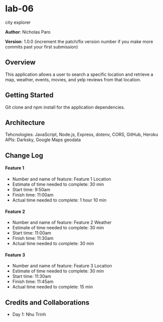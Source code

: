 # lab-06
city explorer

**Author**: Nicholas Paro

**Version**: 1.0.0 (increment the patch/fix version number if you make more commits past your first submission)

## Overview
This application allows a user to search a specific location and retrieve a map, weather, events, movies, and yelp reviews from that location.

## Getting Started
Git clone and npm install for the application dependencies.

## Architecture
Tehcnologies: JavaScript, Node.js, Express, dotenv, CORS, GitHub, Heroku
APIs: Darksky, Google Maps geodata

## Change Log
#### Feature 1
* Number and name of feature: Feature 1 Location
* Estimate of time needed to complete: 30 min
* Start time: 9:50am
* Finish time: 11:00am
* Actual time needed to complete: 1 hour 10 min

#### Feature 2
* Number and name of feature: Feature 2 Weather
* Estimate of time needed to complete: 30 min
* Start time: 11:00am
* Finish time: 11:30am
* Actual time needed to complete: 30 min

#### Feature 3
* Number and name of feature: Feature 3 Location
* Estimate of time needed to complete: 30 min
* Start time: 11:30am
* Finish time: 11:45am
* Actual time needed to complete: 15 min

## Credits and Collaborations
* Day 1: Nhu Trinh
